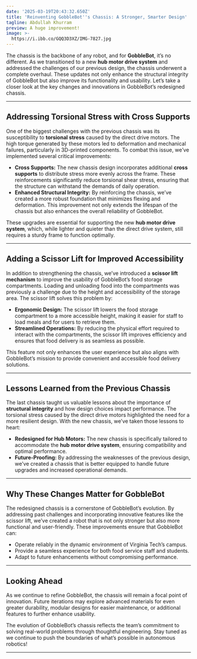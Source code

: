```yaml
---
date: '2025-03-19T20:43:32.650Z'
title: 'Reinventing GobbleBot''s Chassis: A Stronger, Smarter Design'
tagline: Abdullah Khurram
preview: A huge improvement!
image: >-
  https://i.ibb.co/GQQ3D3XZ/IMG-7827.jpg
---
```



The chassis is the backbone of any robot, and for **GobbleBot**, it’s no different. As we transitioned to a new **hub motor drive system** and addressed the challenges of our previous design, the chassis underwent a complete overhaul. These updates not only enhance the structural integrity of GobbleBot but also improve its functionality and usability. Let’s take a closer look at the key changes and innovations in GobbleBot’s redesigned chassis.

---

## Addressing Torsional Stress with Cross Supports

One of the biggest challenges with the previous chassis was its susceptibility to **torsional stress** caused by the direct drive motors. The high torque generated by these motors led to deformation and mechanical failures, particularly in 3D-printed components. To combat this issue, we’ve implemented several critical improvements:

- **Cross Supports:** The new chassis design incorporates additional **cross supports** to distribute stress more evenly across the frame. These reinforcements significantly reduce torsional shear stress, ensuring that the structure can withstand the demands of daily operation.
- **Enhanced Structural Integrity:** By reinforcing the chassis, we’ve created a more robust foundation that minimizes flexing and deformation. This improvement not only extends the lifespan of the chassis but also enhances the overall reliability of GobbleBot.

These upgrades are essential for supporting the new **hub motor drive system**, which, while lighter and quieter than the direct drive system, still requires a sturdy frame to function optimally.

---

## Adding a Scissor Lift for Improved Accessibility

In addition to strengthening the chassis, we’ve introduced a **scissor lift mechanism** to improve the usability of GobbleBot’s food storage compartments. Loading and unloading food into the compartments was previously a challenge due to the height and accessibility of the storage area. The scissor lift solves this problem by:

- **Ergonomic Design:** The scissor lift lowers the food storage compartment to a more accessible height, making it easier for staff to load meals and for users to retrieve them.
- **Streamlined Operations:** By reducing the physical effort required to interact with the compartments, the scissor lift improves efficiency and ensures that food delivery is as seamless as possible.

This feature not only enhances the user experience but also aligns with GobbleBot’s mission to provide convenient and accessible food delivery solutions.

---

## Lessons Learned from the Previous Chassis

The last chassis taught us valuable lessons about the importance of **structural integrity** and how design choices impact performance. The torsional stress caused by the direct drive motors highlighted the need for a more resilient design. With the new chassis, we’ve taken those lessons to heart:

- **Redesigned for Hub Motors:** The new chassis is specifically tailored to accommodate the **hub motor drive system**, ensuring compatibility and optimal performance.
- **Future-Proofing:** By addressing the weaknesses of the previous design, we’ve created a chassis that is better equipped to handle future upgrades and increased operational demands.

---

## Why These Changes Matter for GobbleBot

The redesigned chassis is a cornerstone of GobbleBot’s evolution. By addressing past challenges and incorporating innovative features like the scissor lift, we’ve created a robot that is not only stronger but also more functional and user-friendly. These improvements ensure that GobbleBot can:

- Operate reliably in the dynamic environment of Virginia Tech’s campus.
- Provide a seamless experience for both food service staff and students.
- Adapt to future enhancements without compromising performance.

---

## Looking Ahead

As we continue to refine GobbleBot, the chassis will remain a focal point of innovation. Future iterations may explore advanced materials for even greater durability, modular designs for easier maintenance, or additional features to further enhance usability.

The evolution of GobbleBot’s chassis reflects the team’s commitment to solving real-world problems through thoughtful engineering. Stay tuned as we continue to push the boundaries of what’s possible in autonomous robotics!

---

